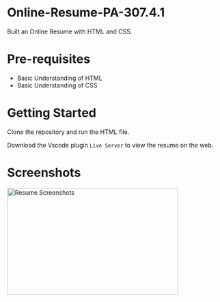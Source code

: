 # Online-Resume-PA-307.4.1

Built an Online Resume with HTML and CSS.

# Pre-requisites
- Basic Understanding of HTML
- Basic Understanding of CSS

# Getting Started
Clone the repository and run the HTML file.

Download the Vscode plugin `Live Server` to view the resume on the web. 

# Screenshots
<img width="400" height="250" src="resume.gif" alt="Resume Screenshots" />